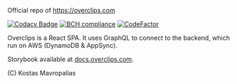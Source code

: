 Official repo of https://overclips.com

[![Codacy Badge](https://app.codacy.com/project/badge/Grade/49b1133bc8044ff881e7f2b00395cbfe)](https://www.codacy.com/gh/mavropalias/Overclips/dashboard?utm_source=github.com&utm_medium=referral&utm_content=mavropalias/Overclips&utm_campaign=Badge_Grade)
[![BCH compliance](https://bettercodehub.com/edge/badge/mavropalias/overclips?branch=master)](https://bettercodehub.com/)
[![CodeFactor](https://www.codefactor.io/repository/github/mavropalias/overclips/badge)](https://www.codefactor.io/repository/github/mavropalias/overclips)

Overclips is a React SPA. It uses GraphQL to connect to the backend, which run on AWS (DynamoDB & AppSync).

Storybook available at [docs.overclips.com](https://docs.overclips.com/).

(C) Kostas Mavropalias
